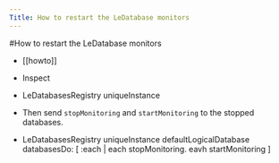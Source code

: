 ---Title: How to restart the LeDatabase monitors---#How to restart the LeDatabase monitors- [[howto]]- Inspect- LeDatabasesRegistry uniqueInstance- Then send `stopMonitoring` and `startMonitoring` to the stopped databases.- LeDatabasesRegistry uniqueInstance defaultLogicalDatabase	databasesDo: [ :each |	each stopMonitoring.	eavh startMonitoring  ]